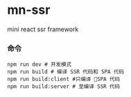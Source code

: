 # mn-ssr
mini react ssr framework

### 命令
```shell
npm run dev # 开发模式
npm run build # 编译 SSR 代码和 SPA 代码
npm run build:client #只编译 SPA 代码
npm run build:server # 至编译 SSR 代码

```